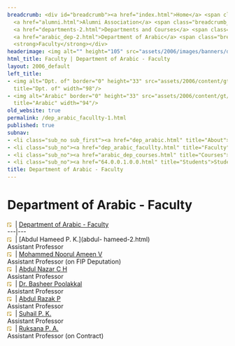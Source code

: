 ```yaml
---
breadcrumb: <div id="breadcrumb"><a href="index.html">Home</a> <span class="breadcrumb_spacer">&gt;</span>
  <a href="alumni.html">Alumni Association</a> <span class="breadcrumb_spacer">&gt;</span>
  <a href="departments-2.html">Departments and Courses</a> <span class="breadcrumb_spacer">&gt;</span>
  <a href="arabic_dep-2.html">Department of Arabic</a> <span class="breadcrumb_spacer">&gt;</span>
  <strong>Faculty</strong></div>
headerimage: <img alt="" height="105" src="assets/2006/images/banners/departments.jpg" width="472"/>
html_title: Faculty | Department of Arabic - Faculty
layout: 2006_default
left_title:
- <img alt="Dpt. of" border="0" height="33" src="assets/2006/content/gt/fcb6421c7c62628408190d4ca84029e5.png"
  title="Dpt. of" width="98"/>
- <img alt="Arabic" border="0" height="33" src="assets/2006/content/gt/83ba9520636a6c88ee0211fdd79d5845.png"
  title="Arabic" width="94"/>
old_website: true
permalink: /dep_arabic_facullty-1.html
published: true
subnav:
- <li class="sub_no sub_first"><a href="dep_arabic.html" title="About">About</a></li>
- <li class="sub_no"><a href="dep_arabic_facullty.html" title="Faculty">Faculty</a></li>
- <li class="sub_no"><a href="arabic_dep_courses.html" title="Courses">Courses</a></li>
- <li class="sub_no"><a href="64.0.0.1.0.0.html" title="Students">Students</a></li>
title: Department of Arabic - Faculty
---
```


# Department of Arabic - Faculty

![](assets/2006/img/article/intlink_1.gif)![](assets/2006/img/leer.gif) | [Department of Arabic -
Faculty](department-of-arabic-faculty-1.html)  
---|---  
![](assets/2006/img/article/intlink_1.gif)![](assets/2006/img/leer.gif) | [Abdul Hameed P. K.](abdul-
hameed-2.html)  
Assistant Professor  
![](assets/2006/img/article/intlink_1.gif)![](assets/2006/img/leer.gif) | [Mohammed Noorul Ameen
V](mohammed-noorul-ameen-v-11.html)  
Assistant Professor (on FIP Deputation)  
![](assets/2006/img/article/intlink_1.gif)![](assets/2006/img/leer.gif) | [Abdul Nazar C
H](nazar-1.html)  
Assistant Professor  
![](assets/2006/img/article/intlink_1.gif)![](assets/2006/img/leer.gif) | [Dr. Basheer
Poolakkal](basheer-1.html)  
Assistant Professor  
![](assets/2006/img/article/intlink_1.gif)![](assets/2006/img/leer.gif) | [Abdul Razak
P](razak-1.html)  
Assistant Professor  
![](assets/2006/img/article/intlink_1.gif)![](assets/2006/img/leer.gif) | [Suhail P.
K.](suhail-1.html)  
Assistant Professor  
![](assets/2006/img/article/intlink_1.gif)![](assets/2006/img/leer.gif) | [Ruksana P.
A.](ruksana-1.html)  
Assistant Professor (on Contract)